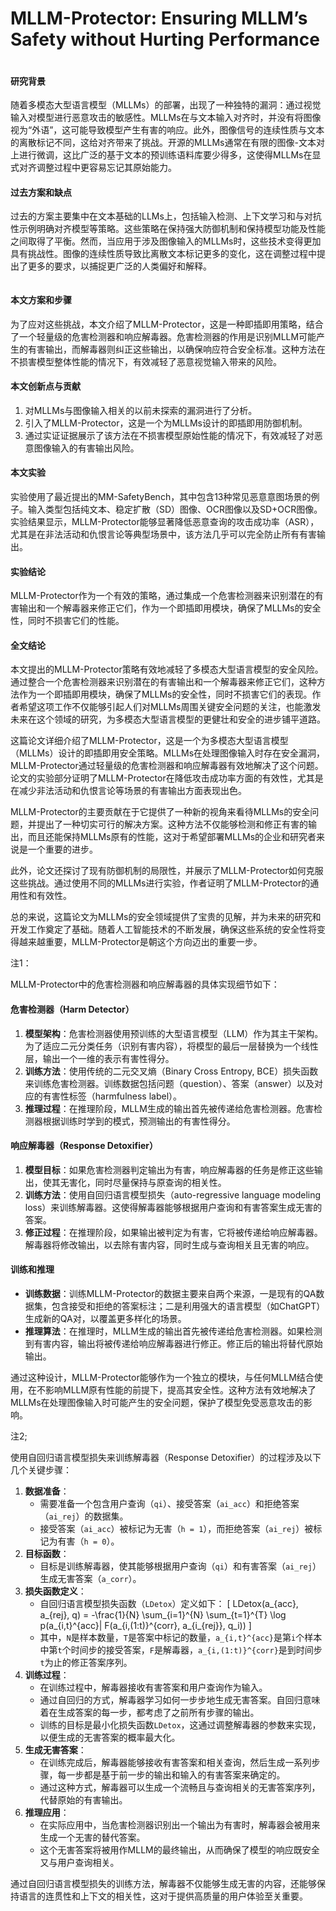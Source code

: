 # MLLM-Protector: Ensuring MLLM’s Safety without Hurting Performance

<figure><img src="../../.gitbook/assets/image (6) (1) (1) (1) (1) (1) (1) (1) (1).png" alt=""><figcaption></figcaption></figure>

#### 研究背景

随着多模态大型语言模型（MLLMs）的部署，出现了一种独特的漏洞：通过视觉输入对模型进行恶意攻击的敏感性。MLLMs在与文本输入对齐时，并没有将图像视为“外语”，这可能导致模型产生有害的响应。此外，图像信号的连续性质与文本的离散标记不同，这给对齐带来了挑战。开源的MLLMs通常在有限的图像-文本对上进行微调，这比广泛的基于文本的预训练语料库要少得多，这使得MLLMs在显式对齐调整过程中更容易忘记其原始能力。

#### 过去方案和缺点

过去的方案主要集中在文本基础的LLMs上，包括输入检测、上下文学习和与对抗性示例明确对齐模型等策略。这些策略在保持强大防御机制和保持模型功能及性能之间取得了平衡。然而，当应用于涉及图像输入的MLLMs时，这些技术变得更加具有挑战性。图像的连续性质导致比离散文本标记更多的变化，这在调整过程中提出了更多的要求，以捕捉更广泛的人类偏好和解释。

<figure><img src="../../.gitbook/assets/image (1) (1) (1) (1) (1) (1) (1) (1) (1) (1) (1) (1) (1).png" alt=""><figcaption></figcaption></figure>

#### 本文方案和步骤

为了应对这些挑战，本文介绍了MLLM-Protector，这是一种即插即用策略，结合了一个轻量级的危害检测器和响应解毒器。危害检测器的作用是识别MLLM可能产生的有害输出，而解毒器则纠正这些输出，以确保响应符合安全标准。这种方法在不损害模型整体性能的情况下，有效减轻了恶意视觉输入带来的风险。

#### 本文创新点与贡献

1. 对MLLMs与图像输入相关的以前未探索的漏洞进行了分析。
2. 引入了MLLM-Protector，这是一个为MLLMs设计的即插即用防御机制。
3. 通过实证证据展示了该方法在不损害模型原始性能的情况下，有效减轻了对恶意图像输入的有害输出风险。

#### 本文实验

实验使用了最近提出的MM-SafetyBench，其中包含13种常见恶意意图场景的例子。输入类型包括纯文本、稳定扩散（SD）图像、OCR图像以及SD+OCR图像。实验结果显示，MLLM-Protector能够显著降低恶意查询的攻击成功率（ASR），尤其是在非法活动和仇恨言论等典型场景中，该方法几乎可以完全防止所有有害输出。

#### 实验结论

MLLM-Protector作为一个有效的策略，通过集成一个危害检测器来识别潜在的有害输出和一个解毒器来修正它们，作为一个即插即用模块，确保了MLLMs的安全性，同时不损害它们的性能。

#### 全文结论

本文提出的MLLM-Protector策略有效地减轻了多模态大型语言模型的安全风险。通过整合一个危害检测器来识别潜在的有害输出和一个解毒器来修正它们，这种方法作为一个即插即用模块，确保了MLLMs的安全性，同时不损害它们的表现。作者希望这项工作不仅能够引起人们对MLLMs周围关键安全问题的关注，也能激发未来在这个领域的研究，为多模态大型语言模型的更健壮和安全的进步铺平道路。

这篇论文详细介绍了MLLM-Protector，这是一个为多模态大型语言模型（MLLMs）设计的即插即用安全策略。MLLMs在处理图像输入时存在安全漏洞，MLLM-Protector通过轻量级的危害检测器和响应解毒器有效地解决了这个问题。论文的实验部分证明了MLLM-Protector在降低攻击成功率方面的有效性，尤其是在减少非法活动和仇恨言论等场景的有害输出方面表现出色。

MLLM-Protector的主要贡献在于它提供了一种新的视角来看待MLLMs的安全问题，并提出了一种切实可行的解决方案。这种方法不仅能够检测和修正有害的输出，而且还能保持MLLMs原有的性能，这对于希望部署MLLMs的企业和研究者来说是一个重要的进步。

此外，论文还探讨了现有防御机制的局限性，并展示了MLLM-Protector如何克服这些挑战。通过使用不同的MLLMs进行实验，作者证明了MLLM-Protector的通用性和有效性。

总的来说，这篇论文为MLLMs的安全领域提供了宝贵的见解，并为未来的研究和开发工作奠定了基础。随着人工智能技术的不断发展，确保这些系统的安全性将变得越来越重要，MLLM-Protector是朝这个方向迈出的重要一步。

注1：

MLLM-Protector中的危害检测器和响应解毒器的具体实现细节如下：

#### 危害检测器（Harm Detector）

1. **模型架构**：危害检测器使用预训练的大型语言模型（LLM）作为其主干架构。为了适应二元分类任务（识别有害内容），将模型的最后一层替换为一个线性层，输出一个一维的表示有害性得分。
2. **训练方法**：使用传统的二元交叉熵（Binary Cross Entropy, BCE）损失函数来训练危害检测器。训练数据包括问题（question）、答案（answer）以及对应的有害性标签（harmfulness label）。
3. **推理过程**：在推理阶段，MLLM生成的输出首先被传递给危害检测器。危害检测器根据训练时学到的模式，预测输出的有害性得分。

#### 响应解毒器（Response Detoxifier）

1. **模型目标**：如果危害检测器判定输出为有害，响应解毒器的任务是修正这些输出，使其无害化，同时尽量保持与原查询的相关性。
2. **训练方法**：使用自回归语言模型损失（auto-regressive language modeling loss）来训练解毒器。这使得解毒器能够根据用户查询和有害答案生成无害的答案。
3. **修正过程**：在推理阶段，如果输出被判定为有害，它将被传递给响应解毒器。解毒器将修改输出，以去除有害内容，同时生成与查询相关且无害的响应。

#### 训练和推理

* **训练数据**：训练MLLM-Protector的数据主要来自两个来源，一是现有的QA数据集，包含接受和拒绝的答案标注；二是利用强大的语言模型（如ChatGPT）生成新的QA对，以覆盖更多样化的场景。
* **推理算法**：在推理时，MLLM生成的输出首先被传递给危害检测器。如果检测到有害内容，输出将被传递给响应解毒器进行修正。修正后的输出将替代原始输出。

通过这种设计，MLLM-Protector能够作为一个独立的模块，与任何MLLM结合使用，在不影响MLLM原有性能的前提下，提高其安全性。这种方法有效地解决了MLLMs在处理图像输入时可能产生的安全问题，保护了模型免受恶意攻击的影响。

注2;

使用自回归语言模型损失来训练解毒器（Response Detoxifier）的过程涉及以下几个关键步骤：

1. **数据准备**：
   * 需要准备一个包含用户查询（`qi`）、接受答案（`ai_acc`）和拒绝答案（`ai_rej`）的数据集。
   * 接受答案（`ai_acc`）被标记为无害（`h = 1`），而拒绝答案（`ai_rej`）被标记为有害（`h = 0`）。
2. **目标函数**：
   * 目标是训练解毒器，使其能够根据用户查询（`qi`）和有害答案（`ai_rej`）生成无害答案（`a_corr`）。
3. **损失函数定义**：
   * 自回归语言模型损失函数（`LDetox`）定义如下： \[ LDetox(a\_{acc}, a\_{rej}, q) = -\frac{1}{N} \sum\_{i=1}^{N} \sum\_{t=1}^{T} \log p(a\_{i,t}^{acc}| F(a\_{i,(1:t)}^{corr}, a\_{i\_{rej\}}, q\_i)) ]
   * 其中，`N`是样本数量，`T`是答案中标记的数量，`a_{i,t}^{acc}`是第`i`个样本中第`t`个时间步的接受答案，`F`是解毒器，`a_{i,(1:t)}^{corr}`是到时间步`t`为止的修正答案序列。
4. **训练过程**：
   * 在训练过程中，解毒器接收有害答案和用户查询作为输入。
   * 通过自回归的方式，解毒器学习如何一步步地生成无害答案。自回归意味着在生成答案的每一步，都考虑了之前所有步骤的输出。
   * 训练的目标是最小化损失函数`LDetox`，这通过调整解毒器的参数来实现，以便生成的无害答案的概率最大化。
5. **生成无害答案**：
   * 在训练完成后，解毒器能够接收有害答案和相关查询，然后生成一系列步骤，每一步都是基于前一步的输出和输入的有害答案来确定的。
   * 通过这种方式，解毒器可以生成一个流畅且与查询相关的无害答案序列，代替原始的有害输出。
6. **推理应用**：
   * 在实际应用中，当危害检测器识别出一个输出为有害时，解毒器会被用来生成一个无害的替代答案。
   * 这个无害答案将被用作MLLM的最终输出，从而确保了模型的响应既安全又与用户查询相关。

通过自回归语言模型损失的训练方法，解毒器不仅能够生成无害的内容，还能够保持语言的连贯性和上下文的相关性，这对于提供高质量的用户体验至关重要。
